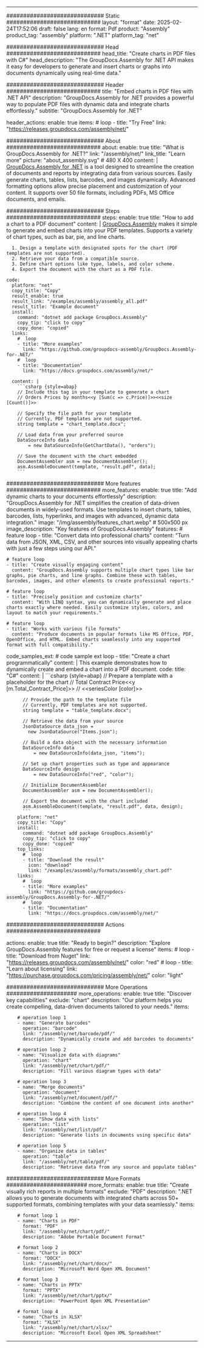



---
############################# Static ############################
layout: "format"
date:  2025-02-24T17:52:06
draft: false
lang: en
format: Pdf
product: "Assembly"
product_tag: "assembly"
platform: ".NET"
platform_tag: "net"

############################# Head ############################
head_title: "Create charts in PDF files with C#"
head_description: "The GroupDocs.Assembly for .NET API makes it easy for developers to generate and insert charts or graphs into documents dynamically using real-time data."

############################# Header ############################
title: "Embed charts in PDF files with .NET API" 
description: "GroupDocs.Assembly for .NET provides a powerful way to populate PDF files with dynamic data and integrate charts effortlessly."
subtitle: "GroupDocs.Assembly for .NET" 

header_actions:
  enable: true
  items:
    #  loop
    - title: "Try Free"
      link: "https://releases.groupdocs.com/assembly/net/"
      
############################# About ############################
about:
    enable: true
    title: "What is GroupDocs.Assembly for .NET?"
    link: "/assembly/net/"
    link_title: "Learn more"
    picture: "about_assembly.svg" # 480 X 400
    content: |
       [GroupDocs.Assembly for .NET](/assembly/net/) is a tool designed to streamline the creation of documents and reports by integrating data from various sources. Easily generate charts, tables, lists, barcodes, and images dynamically. Advanced formatting options allow precise placement and customization of your content. It supports over 50 file formats, including PDFs, MS Office documents, and emails.

############################# Steps ############################
steps:
    enable: true
    title: "How to add a chart to a PDF document"
    content: |
      [GroupDocs.Assembly](/assembly/net/) makes it simple to generate and embed charts into your PDF templates. Supports a variety of chart types, such as bar, pie, and line charts.
      
      1. Design a template with designated spots for the chart (PDF templates are not supported).
      2. Retrieve your data from a compatible source.
      3. Define chart options like type, labels, and color scheme.
      4. Export the document with the chart as a PDF file.
   
    code:
      platform: "net"
      copy_title: "Copy"
      result_enable: true
      result_link: "/examples/assembly/assembly_all.pdf"
      result_title: "Example document"
      install:
        command: "dotnet add package GroupDocs.Assembly"
        copy_tip: "click to copy"
        copy_done: "copied"
      links:
        #  loop
        - title: "More examples"
          link: "https://github.com/groupdocs-assembly/GroupDocs.Assembly-for-.NET/"
        #  loop
        - title: "Documentation"
          link: "https://docs.groupdocs.com/assembly/net/"
          
      content: |
        ```csharp {style=abap}
        // Include this tag in your template to generate a chart
        // Orders Prices by months<<y [Sum(c => c.Price)]>><<size [Count()]>>

        // Specify the file path for your template
        // Currently, PDF templates are not supported.
        string template = "chart_template.docx";

        // Load data from your preferred source
        DataSourceInfo data 
            = new DataSourceInfo(GetChartData(), "orders");

        // Save the document with the chart embedded
        DocumentAssembler asm = new DocumentAssembler();
        asm.AssembleDocument(template, "result.pdf", data);
        ```            

############################# More features ############################
more_features:
  enable: true
  title: "Add dynamic charts to your documents effortlessly"
  description: "GroupDocs.Assembly for .NET simplifies the creation of data-driven documents in widely-used formats. Use templates to insert charts, tables, barcodes, lists, hyperlinks, and images with advanced, dynamic data integration."
  image: "/img/assembly/features_chart.webp" # 500x500 px
  image_description: "Key features of GroupDocs.Assembly"
  features:
    # feature loop
    - title: "Convert data into professional charts"
      content: "Turn data from JSON, XML, CSV, and other sources into visually appealing charts with just a few steps using our API."

    # feature loop
    - title: "Create visually engaging content"
      content: "GroupDocs.Assembly supports multiple chart types like bar graphs, pie charts, and line graphs. Combine these with tables, barcodes, images, and other elements to create professional reports."

    # feature loop
    - title: "Precisely position and customize charts"
      content: "With LINQ syntax, you can dynamically generate and place charts exactly where needed. Easily customize styles, colors, and layout to match your requirements."

    # feature loop
    - title: "Works with various file formats"
      content: "Produce documents in popular formats like MS Office, PDF, OpenOffice, and HTML. Embed charts seamlessly into any supported format with full compatibility."
      
  code_samples_ext:
    # code sample ext loop
    - title: "Create a chart programmatically"
      content: |
        This example demonstrates how to dynamically create and embed a chart into a PDF document.
      code:
        title: "C#"
        content: |
          ```csharp {style=abap}
          // Prepare a template with a placeholder for the chart
          // Total Contract Price<<y [m.Total_Contract_Price]>>
          // <<seriesColor [color]>>

          // Provide the path to the template file
          // Currently, PDF templates are not supported.
          string template = "table_template.docx";

          // Retrieve the data from your source
          JsonDataSource data_json = 
            new JsonDataSource("Items.json");

          // Build a data object with the necessary information
          DataSourceInfo data 
              = new DataSourceInfo(data_json, "items");

          // Set up chart properties such as type and appearance
          DataSourceInfo design 
              = new DataSourceInfo("red", "color");

          // Initialize DocumentAssembler
          DocumentAssembler asm = new DocumentAssembler();

          // Export the document with the chart included
          asm.AssembleDocument(template, "result.pdf", data, design);
          ```
        platform: "net"
        copy_title: "Copy"
        install:
          command: "dotnet add package GroupDocs.Assembly"
          copy_tip: "click to copy"
          copy_done: "copied"
        top_links:
          #  loop
          - title: "Download the result"
            icon: "download"
            link: "/examples/assembly/formats/assembly_chart.pdf"
        links:
          #  loop
          - title: "More examples"
            link: "https://github.com/groupdocs-assembly/GroupDocs.Assembly-for-.NET/"
          #  loop
          - title: "Documentation"
            link: "https://docs.groupdocs.com/assembly/net/"
            

            


############################# Actions ############################

actions:
  enable: true
  title: "Ready to begin?"
  description: "Explore GroupDocs.Assembly features for free or request a license"
  items:
    #  loop
    - title: "Download from Nuget"
      link: "https://releases.groupdocs.com/assembly/net/"
      color: "red"
        #  loop
    - title: "Learn about licensing"
      link: "https://purchase.groupdocs.com/pricing/assembly/net/"
      color: "light"


############################# More Operations #####################
more_operations:
    enable: true
    title: "Discover key capabilities"
    exclude: "chart"
    description: "Our platform helps you create compelling, data-driven documents tailored to your needs."
    items: 
          
        # operation loop 1
        - name: "Generate barcodes"
          operation: "barcode"
          link: "/assembly/net/barcode/pdf/"
          description: "Dynamically create and add barcodes to documents"

        # operation loop 2
        - name: "Visualize data with diagrams"
          operation: "chart"
          link: "/assembly/net/chart/pdf/"
          description: "Fill various diagram types with data"

        # operation loop 3
        - name: "Merge documents"
          operation: "document"
          link: "/assembly/net/document/pdf/"
          description: "Combine the content of one document into another"

        # operation loop 4
        - name: "Show data with lists"
          operation: "list"
          link: "/assembly/net/list/pdf/"
          description: "Generate lists in documents using specific data"

        # operation loop 5
        - name: "Organize data in tables"
          operation: "table"
          link: "/assembly/net/table/pdf/"
          description: "Retrieve data from any source and populate tables"
         
          
############################# More Formats ########################
more_formats:
    enable: true
    title: "Create visually rich reports in multiple formats"
    exclude: "PDF"
    description: ".NET allows you to generate documents with integrated charts across 50+ supported formats, combining templates with your data seamlessly."
    items: 
          
        # format loop 1
        - name: "Charts in PDF"
          format: "PDF"
          link: "/assembly/net/chart/pdf/"
          description: "Adobe Portable Document Format"
          
        # format loop 2
        - name: "Charts in DOCX"
          format: "DOCX"
          link: "/assembly/net/chart/docx/"
          description: "Microsoft Word Open XML Document"
          
        # format loop 3
        - name: "Charts in PPTX"
          format: "PPTX"
          link: "/assembly/net/chart/pptx/"
          description: "PowerPoint Open XML Presentation"
          
        # format loop 4
        - name: "Charts in XLSX"
          format: "XLSX"
          link: "/assembly/net/chart/xlsx/"
          description: "Microsoft Excel Open XML Spreadsheet"


          

---